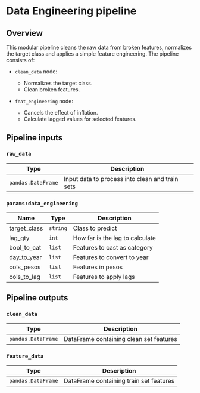 # Data Engineering pipeline

## Overview

This modular pipeline cleans the raw data from broken features, normalizes the target class and applies a simple feature engineering. The pipeline consists of:

* `clean_data` node:
    *  Normalizes the target class.
    * Clean broken features.

* `feat_engineering` node:
    * Cancels the effect of inflation.
    * Calculate lagged values for selected features.


## Pipeline inputs

### `raw_data`

| Type | Description |
| ---- | ----------- |
| `pandas.DataFrame` | Input data to process into clean and train sets |

### `params:data_engineering`

| Name | Type | Description |
| ---- | ---- | ----------- |
| target_class | `string` | Class to predict |
| lag_qty | `int` | How far is the lag to calculate |
| bool_to_cat | `list` | Features to cast as category |
| day_to_year | `list` | Features to convert to year |
| cols_pesos | `list` | Features in pesos |
| cols_to_lag | `list` | Features to apply lags |

## Pipeline outputs

### `clean_data`

| Type | Description |
| ---- | ----------- |
| `pandas.DataFrame` | DataFrame containing clean set features |

### `feature_data`

| Type | Description |
| ---- | ----------- |
| `pandas.DataFrame` | DataFrame containing train set features |
